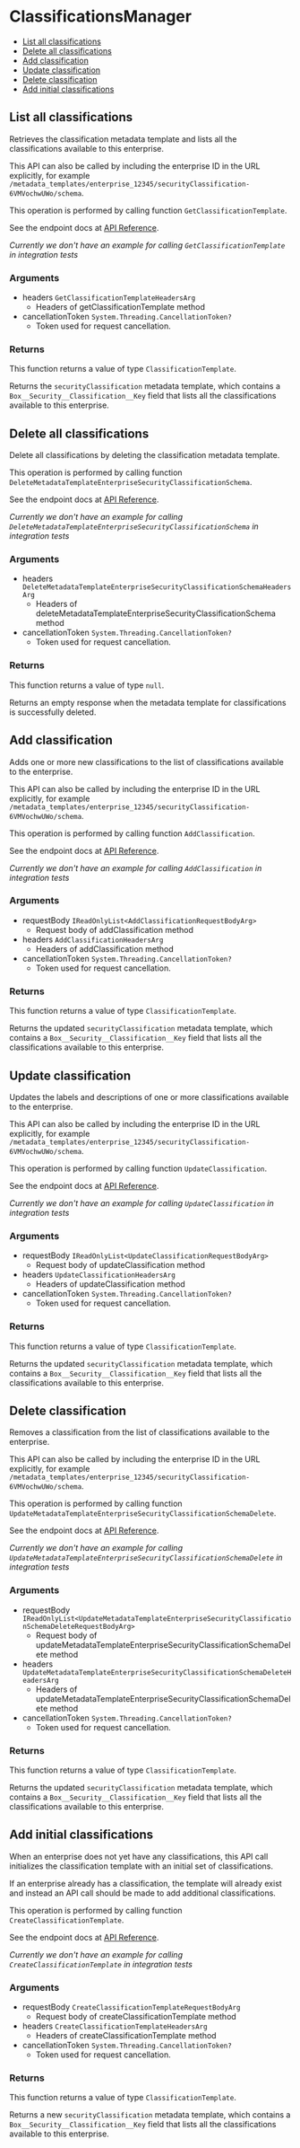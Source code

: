 # ClassificationsManager


- [List all classifications](#list-all-classifications)
- [Delete all classifications](#delete-all-classifications)
- [Add classification](#add-classification)
- [Update classification](#update-classification)
- [Delete classification](#delete-classification)
- [Add initial classifications](#add-initial-classifications)

## List all classifications

Retrieves the classification metadata template and lists all the
classifications available to this enterprise.

This API can also be called by including the enterprise ID in the
URL explicitly, for example
`/metadata_templates/enterprise_12345/securityClassification-6VMVochwUWo/schema`.

This operation is performed by calling function `GetClassificationTemplate`.

See the endpoint docs at
[API Reference](https://developer.box.com/reference/get-metadata-templates-enterprise-security-classification-6-vm-vochw-u-wo-schema/).

*Currently we don't have an example for calling `GetClassificationTemplate` in integration tests*

### Arguments

- headers `GetClassificationTemplateHeadersArg`
  - Headers of getClassificationTemplate method
- cancellationToken `System.Threading.CancellationToken?`
  - Token used for request cancellation.


### Returns

This function returns a value of type `ClassificationTemplate`.

Returns the `securityClassification` metadata template, which contains
a `Box__Security__Classification__Key` field that lists all the
classifications available to this enterprise.


## Delete all classifications

Delete all classifications by deleting the classification
metadata template.

This operation is performed by calling function `DeleteMetadataTemplateEnterpriseSecurityClassificationSchema`.

See the endpoint docs at
[API Reference](https://developer.box.com/reference/delete-metadata-templates-enterprise-security-classification-6-vm-vochw-u-wo-schema/).

*Currently we don't have an example for calling `DeleteMetadataTemplateEnterpriseSecurityClassificationSchema` in integration tests*

### Arguments

- headers `DeleteMetadataTemplateEnterpriseSecurityClassificationSchemaHeadersArg`
  - Headers of deleteMetadataTemplateEnterpriseSecurityClassificationSchema method
- cancellationToken `System.Threading.CancellationToken?`
  - Token used for request cancellation.


### Returns

This function returns a value of type `null`.

Returns an empty response when the metadata
template for classifications is successfully deleted.


## Add classification

Adds one or more new classifications to the list of classifications
available to the enterprise.

This API can also be called by including the enterprise ID in the
URL explicitly, for example
`/metadata_templates/enterprise_12345/securityClassification-6VMVochwUWo/schema`.

This operation is performed by calling function `AddClassification`.

See the endpoint docs at
[API Reference](https://developer.box.com/reference/put-metadata-templates-enterprise-security-classification-6-vm-vochw-u-wo-schema-add/).

*Currently we don't have an example for calling `AddClassification` in integration tests*

### Arguments

- requestBody `IReadOnlyList<AddClassificationRequestBodyArg>`
  - Request body of addClassification method
- headers `AddClassificationHeadersArg`
  - Headers of addClassification method
- cancellationToken `System.Threading.CancellationToken?`
  - Token used for request cancellation.


### Returns

This function returns a value of type `ClassificationTemplate`.

Returns the updated `securityClassification` metadata template, which
contains a `Box__Security__Classification__Key` field that lists all
the classifications available to this enterprise.


## Update classification

Updates the labels and descriptions of one or more classifications
available to the enterprise.

This API can also be called by including the enterprise ID in the
URL explicitly, for example
`/metadata_templates/enterprise_12345/securityClassification-6VMVochwUWo/schema`.

This operation is performed by calling function `UpdateClassification`.

See the endpoint docs at
[API Reference](https://developer.box.com/reference/put-metadata-templates-enterprise-security-classification-6-vm-vochw-u-wo-schema-update/).

*Currently we don't have an example for calling `UpdateClassification` in integration tests*

### Arguments

- requestBody `IReadOnlyList<UpdateClassificationRequestBodyArg>`
  - Request body of updateClassification method
- headers `UpdateClassificationHeadersArg`
  - Headers of updateClassification method
- cancellationToken `System.Threading.CancellationToken?`
  - Token used for request cancellation.


### Returns

This function returns a value of type `ClassificationTemplate`.

Returns the updated `securityClassification` metadata template, which
contains a `Box__Security__Classification__Key` field that lists all
the classifications available to this enterprise.


## Delete classification

Removes a classification from the list of classifications
available to the enterprise.

This API can also be called by including the enterprise ID in the
URL explicitly, for example
`/metadata_templates/enterprise_12345/securityClassification-6VMVochwUWo/schema`.

This operation is performed by calling function `UpdateMetadataTemplateEnterpriseSecurityClassificationSchemaDelete`.

See the endpoint docs at
[API Reference](https://developer.box.com/reference/put-metadata-templates-enterprise-security-classification-6-vm-vochw-u-wo-schema-delete/).

*Currently we don't have an example for calling `UpdateMetadataTemplateEnterpriseSecurityClassificationSchemaDelete` in integration tests*

### Arguments

- requestBody `IReadOnlyList<UpdateMetadataTemplateEnterpriseSecurityClassificationSchemaDeleteRequestBodyArg>`
  - Request body of updateMetadataTemplateEnterpriseSecurityClassificationSchemaDelete method
- headers `UpdateMetadataTemplateEnterpriseSecurityClassificationSchemaDeleteHeadersArg`
  - Headers of updateMetadataTemplateEnterpriseSecurityClassificationSchemaDelete method
- cancellationToken `System.Threading.CancellationToken?`
  - Token used for request cancellation.


### Returns

This function returns a value of type `ClassificationTemplate`.

Returns the updated `securityClassification` metadata template, which
contains a `Box__Security__Classification__Key` field that lists all
the classifications available to this enterprise.


## Add initial classifications

When an enterprise does not yet have any classifications, this API call
initializes the classification template with an initial set of
classifications.

If an enterprise already has a classification, the template will already
exist and instead an API call should be made to add additional
classifications.

This operation is performed by calling function `CreateClassificationTemplate`.

See the endpoint docs at
[API Reference](https://developer.box.com/reference/post-metadata-templates-schema-classifications/).

*Currently we don't have an example for calling `CreateClassificationTemplate` in integration tests*

### Arguments

- requestBody `CreateClassificationTemplateRequestBodyArg`
  - Request body of createClassificationTemplate method
- headers `CreateClassificationTemplateHeadersArg`
  - Headers of createClassificationTemplate method
- cancellationToken `System.Threading.CancellationToken?`
  - Token used for request cancellation.


### Returns

This function returns a value of type `ClassificationTemplate`.

Returns a new `securityClassification` metadata template, which
contains a `Box__Security__Classification__Key` field that lists all
the classifications available to this enterprise.


